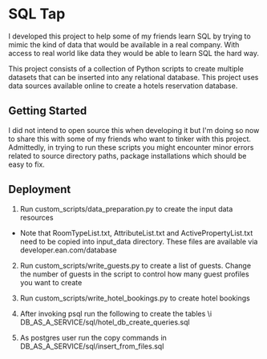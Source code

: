 # SQL Tap
I developed this project to help some of my friends learn SQL by trying to mimic the kind of data
that would be available in a real company. With access to real world like data they would be able to 
learn SQL the hard way.

This project consists of a collection of Python scripts to create multiple datasets that can be inserted 
into any relational database. This project uses data sources available online to create a hotels reservation database.

## Getting Started
I did not intend to open source this when developing it but I'm doing so now to share this with some of my friends who 
want to tinker with this project. Admittedly, in trying to run these scripts you might encounter
minor errors related to source directory paths, package installations which should be easy to fix.


## Deployment
1) Run custom_scripts/data_preparation.py to create the input data resources
* Note that RoomTypeList.txt, AttributeList.txt and ActivePropertyList.txt need to be copied into input_data directory. These files
are available via developer.ean.com/database

2) Run custom_scripts/write_guests.py to create a list of guests. 
Change the number of guests in the script to control how many guest profiles you want to create

3) Run custom_scripts/write_hotel_bookings.py to create hotel bookings
 
4) After invoking psql run the following to create the tables
\i DB_AS_A_SERVICE/sql/hotel_db_create_queries.sql

5) As postgres user run the copy commands in 
DB_AS_A_SERVICE/sql/insert_from_files.sql

